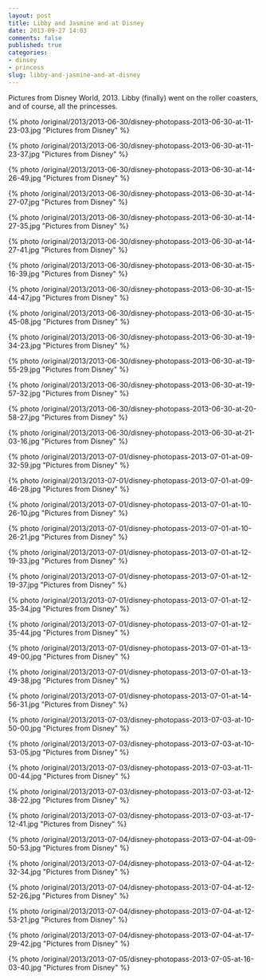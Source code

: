 ```yaml
---
layout: post
title: Libby and Jasmine and at Disney
date: 2013-09-27 14:03
comments: false
published: true
categories:
- dinsey
- princess
slug: libby-and-jasmine-and-at-disney
---
```

Pictures from Disney World, 2013.  Libby (finally) went on the roller coasters, and of course, all the princesses. 

{% photo /original/2013/2013-06-30/disney-photopass-2013-06-30-at-11-23-03.jpg "Pictures from Disney" %}

{% photo /original/2013/2013-06-30/disney-photopass-2013-06-30-at-11-23-37.jpg "Pictures from Disney" %}

{% photo /original/2013/2013-06-30/disney-photopass-2013-06-30-at-14-26-49.jpg "Pictures from Disney" %}

{% photo /original/2013/2013-06-30/disney-photopass-2013-06-30-at-14-27-07.jpg "Pictures from Disney" %}

{% photo /original/2013/2013-06-30/disney-photopass-2013-06-30-at-14-27-35.jpg "Pictures from Disney" %}

{% photo /original/2013/2013-06-30/disney-photopass-2013-06-30-at-14-27-41.jpg "Pictures from Disney" %}

{% photo /original/2013/2013-06-30/disney-photopass-2013-06-30-at-15-16-39.jpg "Pictures from Disney" %}

{% photo /original/2013/2013-06-30/disney-photopass-2013-06-30-at-15-44-47.jpg "Pictures from Disney" %}

{% photo /original/2013/2013-06-30/disney-photopass-2013-06-30-at-15-45-08.jpg "Pictures from Disney" %}

{% photo /original/2013/2013-06-30/disney-photopass-2013-06-30-at-19-34-23.jpg "Pictures from Disney" %}

{% photo /original/2013/2013-06-30/disney-photopass-2013-06-30-at-19-55-29.jpg "Pictures from Disney" %}

{% photo /original/2013/2013-06-30/disney-photopass-2013-06-30-at-19-57-32.jpg "Pictures from Disney" %}

{% photo /original/2013/2013-06-30/disney-photopass-2013-06-30-at-20-58-27.jpg "Pictures from Disney" %}

{% photo /original/2013/2013-06-30/disney-photopass-2013-06-30-at-21-03-16.jpg "Pictures from Disney" %}

{% photo /original/2013/2013-07-01/disney-photopass-2013-07-01-at-09-32-59.jpg "Pictures from Disney" %}

{% photo /original/2013/2013-07-01/disney-photopass-2013-07-01-at-09-46-28.jpg "Pictures from Disney" %}

{% photo /original/2013/2013-07-01/disney-photopass-2013-07-01-at-10-26-10.jpg "Pictures from Disney" %}

{% photo /original/2013/2013-07-01/disney-photopass-2013-07-01-at-10-26-21.jpg "Pictures from Disney" %}

{% photo /original/2013/2013-07-01/disney-photopass-2013-07-01-at-12-19-33.jpg "Pictures from Disney" %}

{% photo /original/2013/2013-07-01/disney-photopass-2013-07-01-at-12-19-37.jpg "Pictures from Disney" %}

{% photo /original/2013/2013-07-01/disney-photopass-2013-07-01-at-12-35-34.jpg "Pictures from Disney" %}

{% photo /original/2013/2013-07-01/disney-photopass-2013-07-01-at-12-35-44.jpg "Pictures from Disney" %}

{% photo /original/2013/2013-07-01/disney-photopass-2013-07-01-at-13-49-00.jpg "Pictures from Disney" %}

{% photo /original/2013/2013-07-01/disney-photopass-2013-07-01-at-13-49-38.jpg "Pictures from Disney" %}

{% photo /original/2013/2013-07-01/disney-photopass-2013-07-01-at-14-56-31.jpg "Pictures from Disney" %}

{% photo /original/2013/2013-07-03/disney-photopass-2013-07-03-at-10-50-00.jpg "Pictures from Disney" %}

{% photo /original/2013/2013-07-03/disney-photopass-2013-07-03-at-10-53-05.jpg "Pictures from Disney" %}

{% photo /original/2013/2013-07-03/disney-photopass-2013-07-03-at-11-00-44.jpg "Pictures from Disney" %}

{% photo /original/2013/2013-07-03/disney-photopass-2013-07-03-at-12-38-22.jpg "Pictures from Disney" %}

{% photo /original/2013/2013-07-03/disney-photopass-2013-07-03-at-17-12-41.jpg "Pictures from Disney" %}

{% photo /original/2013/2013-07-04/disney-photopass-2013-07-04-at-09-50-53.jpg "Pictures from Disney" %}

{% photo /original/2013/2013-07-04/disney-photopass-2013-07-04-at-12-32-34.jpg "Pictures from Disney" %}

{% photo /original/2013/2013-07-04/disney-photopass-2013-07-04-at-12-52-26.jpg "Pictures from Disney" %}

{% photo /original/2013/2013-07-04/disney-photopass-2013-07-04-at-12-53-21.jpg "Pictures from Disney" %}

{% photo /original/2013/2013-07-04/disney-photopass-2013-07-04-at-17-29-42.jpg "Pictures from Disney" %}

{% photo /original/2013/2013-07-05/disney-photopass-2013-07-05-at-16-03-40.jpg "Pictures from Disney" %}
